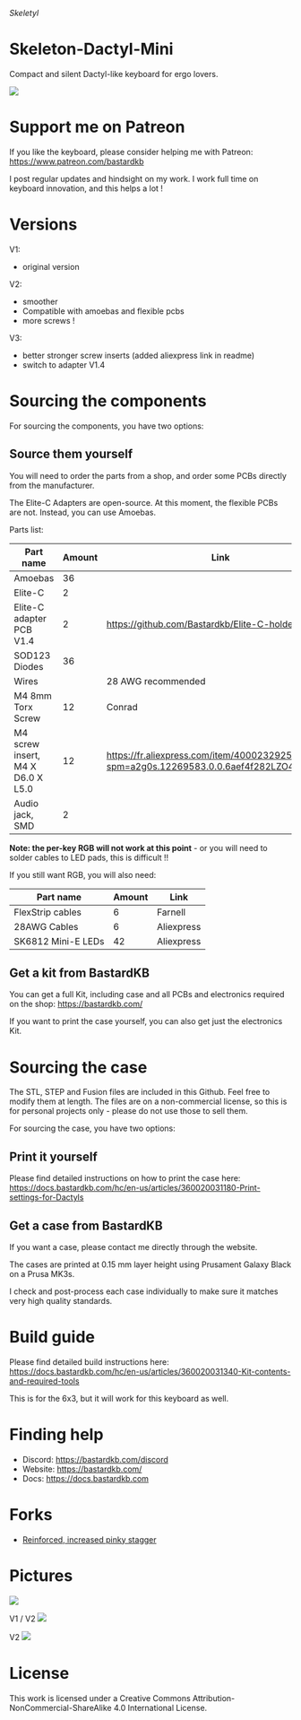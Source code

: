 *Skeletyl*

# Skeleton-Dactyl-Mini

Compact and silent Dactyl-like keyboard for ergo lovers.

![](pics/4.jpg)

# Support me on Patreon

If you like the keyboard, please consider helping me with Patreon: https://www.patreon.com/bastardkb

I post regular updates and hindsight on my work. I work full time on keyboard innovation, and this helps a lot !

# Versions

V1:

- original version

V2:

- smoother
- Compatible with amoebas and flexible pcbs
- more screws !

V3:

- better stronger screw inserts (added aliexpress link in readme)
- switch to adapter V1.4

# Sourcing the components

For sourcing the components, you have two options:

## Source them yourself

You will need to order the parts from a shop, and order some PCBs directly from the manufacturer.

The Elite-C Adapters are open-source. At this moment, the flexible PCBs are not. Instead, you can use Amoebas.

Parts list:

| Part name  | Amount |  Link |
| ------------- | ------------- | ------------- |
| Amoebas  | 36  | |
| Elite-C | 2  | |
| Elite-C adapter PCB V1.4 | 2  | https://github.com/Bastardkb/Elite-C-holder |
| SOD123 Diodes | 36  | |
| Wires |   | 28 AWG recommended |
| M4 8mm Torx Screw | 12  | Conrad |
| M4 screw insert, M4 X D6.0 X L5.0  | 12  | https://fr.aliexpress.com/item/4000232925592.html?spm=a2g0s.12269583.0.0.6aef4f282LZO4v |
| Audio jack, SMD | 2  |  |


**Note: the per-key RGB will not work at this point** - or you will need to solder cables to LED pads, this is difficult !!

If you still want RGB, you will also need:

| Part name  | Amount |  Link |
| ------------- | ------------- | ------------- |
| FlexStrip cables | 6  | Farnell |
| 28AWG Cables | 6  | Aliexpress |
| SK6812 Mini-E LEDs | 42  | Aliexpress |

## Get a kit from BastardKB

You can get a full Kit, including case and all PCBs and electronics required on the shop:
https://bastardkb.com/


If you want to print the case yourself, you can also get just the electronics Kit.

# Sourcing the case

The STL, STEP and Fusion files are included in this Github.
Feel free to modify them at length. The files are on a non-commercial license, so this is for personal projects only - please do not use those to sell them.

For sourcing the case, you have two options:

## Print it yourself

Please find detailed instructions on how to print the case here:
https://docs.bastardkb.com/hc/en-us/articles/360020031180-Print-settings-for-Dactyls


## Get a case from BastardKB

If you want a case, please contact me directly through the website.

The cases are printed at 0.15 mm layer height using Prusament Galaxy Black on a Prusa MK3s.

I check and post-process each case individually to make sure it matches very high quality standards.

# Build guide

Please find detailed build instructions here:
https://docs.bastardkb.com/hc/en-us/articles/360020031340-Kit-contents-and-required-tools

This is for the 6x3, but it will work for this keyboard as well.

# Finding help

- Discord: https://bastardkb.com/discord
- Website: https://bastardkb.com/
- Docs: https://docs.bastardkb.com

# Forks

- [Reinforced, increased pinky stagger](https://github.com/dereknheiley/Skeleton-Dactyl-Mini)

# Pictures

![](pics/skel.png)

V1 / V2
![](pics/v1v2.jpg)

V2
![](pics/2.jpg)


# License 

This work is licensed under a Creative Commons Attribution-NonCommercial-ShareAlike 4.0 International License.
